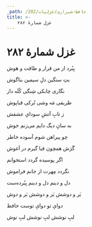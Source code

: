 ```yaml
---
_path: /حافظ-شیرازی/غزلیات/282
title: >-
    غزل شمارهٔ ۲۸۲
---
```

# غزل شمارهٔ ۲۸۲

<div class="b" id="bn1"><div class="m1"><p>بِبُرد از من قرار و طاقت و هوش</p></div>
<div class="m2"><p>بتِ سنگین دلِ سیمین بناگوش</p></div></div>
<div class="b" id="bn2"><div class="m1"><p>نگاری چابکی شِنگی کُلَه دار</p></div>
<div class="m2"><p>ظریفی مَه وشی تُرکی قباپوش</p></div></div>
<div class="b" id="bn3"><div class="m1"><p>ز تابِ آتشِ سودایِ عشقش</p></div>
<div class="m2"><p>به سانِ دیگ دایم می‌زنم جوش</p></div></div>
<div class="b" id="bn4"><div class="m1"><p>چو پیراهن شوم آسوده خاطر</p></div>
<div class="m2"><p>گَرَش همچون قبا گیرم در آغوش</p></div></div>
<div class="b" id="bn5"><div class="m1"><p>اگر پوسیده گردد استخوانم</p></div>
<div class="m2"><p>نگردد مِهرت از جانم فراموش</p></div></div>
<div class="b" id="bn6"><div class="m1"><p>دل و دینم دل و دینم بِبُرده‌ست</p></div>
<div class="m2"><p>بَر و دوشش بَر و دوشش بَر و دوش</p></div></div>
<div class="b" id="bn7"><div class="m1"><p>دوایِ تو دوایِ توست حافظ</p></div>
<div class="m2"><p>لبِ نوشش لبِ نوشش لبِ نوش</p></div></div>
